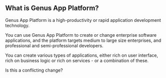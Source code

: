 ## What is Genus App Platform?
Genus App Platform is a high-productivity or rapid application development technology.

You can use Genus App Platform to create or change enterprise software applications, and the platform targets medium to large size enterprises, and professional and semi-professional developers.

You can create various types of applications, either rich on user interface, rich on business logic or rich on services - or a combination of these.

Is this a conflicting change?